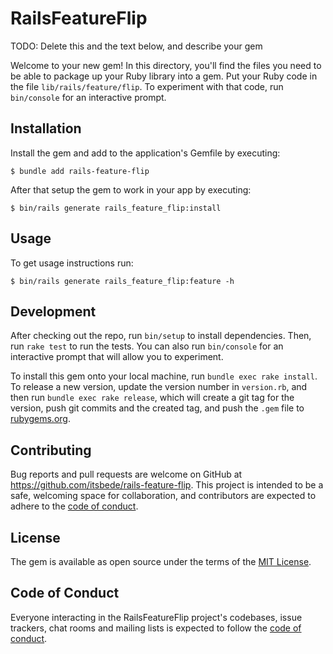 # RailsFeatureFlip

TODO: Delete this and the text below, and describe your gem

Welcome to your new gem! In this directory, you'll find the files you need to be able to package up your Ruby library into a gem. Put your Ruby code in the file `lib/rails/feature/flip`. To experiment with that code, run `bin/console` for an interactive prompt.

## Installation

Install the gem and add to the application's Gemfile by executing:

    $ bundle add rails-feature-flip

After that setup the gem to work in your app by executing:

    $ bin/rails generate rails_feature_flip:install

## Usage

To get usage instructions run:

    $ bin/rails generate rails_feature_flip:feature -h



## Development

After checking out the repo, run `bin/setup` to install dependencies. Then, run `rake test` to run the tests. You can also run `bin/console` for an interactive prompt that will allow you to experiment.

To install this gem onto your local machine, run `bundle exec rake install`. To release a new version, update the version number in `version.rb`, and then run `bundle exec rake release`, which will create a git tag for the version, push git commits and the created tag, and push the `.gem` file to [rubygems.org](https://rubygems.org).

## Contributing

Bug reports and pull requests are welcome on GitHub at https://github.com/itsbede/rails-feature-flip. This project is intended to be a safe, welcoming space for collaboration, and contributors are expected to adhere to the [code of conduct](https://github.com/[USERNAME]/rails-feature-flip/blob/main/CODE_OF_CONDUCT.md).

## License

The gem is available as open source under the terms of the [MIT License](https://opensource.org/licenses/MIT).

## Code of Conduct

Everyone interacting in the RailsFeatureFlip project's codebases, issue trackers, chat rooms and mailing lists is expected to follow the [code of conduct](https://github.com/[USERNAME]/rails-feature-flip/blob/main/CODE_OF_CONDUCT.md).
